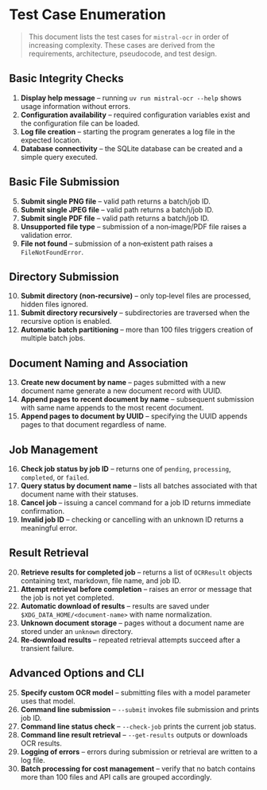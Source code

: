 # Test Case Enumeration

> This document lists the test cases for `mistral-ocr` in order of increasing complexity. These cases are derived from the requirements, architecture, pseudocode, and test design.


## Basic Integrity Checks
1. **Display help message** – running `uv run mistral-ocr --help` shows usage information without errors.
2. **Configuration availability** – required configuration variables exist and the configuration file can be loaded.
3. **Log file creation** – starting the program generates a log file in the expected location.
4. **Database connectivity** – the SQLite database can be created and a simple query executed.

## Basic File Submission
5. **Submit single PNG file** – valid path returns a batch/job ID.
6. **Submit single JPEG file** – valid path returns a batch/job ID.
7. **Submit single PDF file** – valid path returns a batch/job ID.
8. **Unsupported file type** – submission of a non‑image/PDF file raises a validation error.
9. **File not found** – submission of a non‑existent path raises a `FileNotFoundError`.

## Directory Submission
10. **Submit directory (non‑recursive)** – only top‑level files are processed, hidden files ignored.
11. **Submit directory recursively** – subdirectories are traversed when the recursive option is enabled.
12. **Automatic batch partitioning** – more than 100 files triggers creation of multiple batch jobs.

## Document Naming and Association
13. **Create new document by name** – pages submitted with a new document name generate a new document record with UUID.
14. **Append pages to recent document by name** – subsequent submission with same name appends to the most recent document.
15. **Append pages to document by UUID** – specifying the UUID appends pages to that document regardless of name.

## Job Management
16. **Check job status by job ID** – returns one of `pending`, `processing`, `completed`, or `failed`.
17. **Query status by document name** – lists all batches associated with that document name with their statuses.
18. **Cancel job** – issuing a cancel command for a job ID returns immediate confirmation.
19. **Invalid job ID** – checking or cancelling with an unknown ID returns a meaningful error.

## Result Retrieval
20. **Retrieve results for completed job** – returns a list of `OCRResult` objects containing text, markdown, file name, and job ID.
21. **Attempt retrieval before completion** – raises an error or message that the job is not yet completed.
22. **Automatic download of results** – results are saved under `$XDG_DATA_HOME/<document-name>` with name normalization.
23. **Unknown document storage** – pages without a document name are stored under an `unknown` directory.
24. **Re‑download results** – repeated retrieval attempts succeed after a transient failure.

## Advanced Options and CLI
25. **Specify custom OCR model** – submitting files with a model parameter uses that model.
26. **Command line submission** – `--submit` invokes file submission and prints job ID.
27. **Command line status check** – `--check-job` prints the current job status.
28. **Command line result retrieval** – `--get-results` outputs or downloads OCR results.
29. **Logging of errors** – errors during submission or retrieval are written to a log file.
30. **Batch processing for cost management** – verify that no batch contains more than 100 files and API calls are grouped accordingly.
